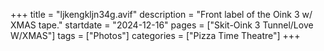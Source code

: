 +++
title = "ljkengkljn34g.avif"
description = "Front label of the Oink 3 w/ XMAS tape."
startdate = "2024-12-16"
pages = ["Skit-Oink 3 Tunnel/Love W/XMAS"]
tags = ["Photos"]
categories = ["Pizza Time Theatre"]
+++
